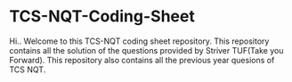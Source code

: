 # TCS-NQT-Coding-Sheet
Hi.. Welcome to this TCS-NQT coding sheet repository. This repository contains all the solution of the questions provided by Striver TUF(Take you Forward). This repository also contains all the previous year quesions of TCS NQT.
